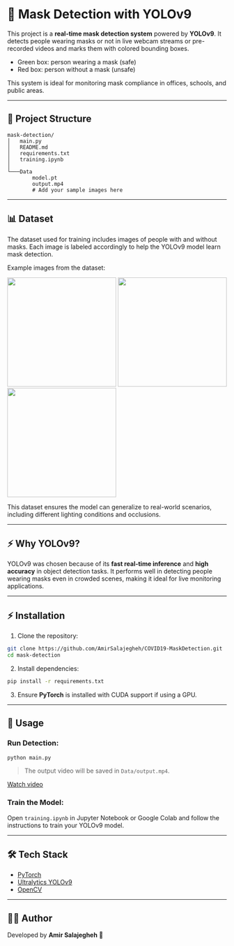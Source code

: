 # 🚨 Mask Detection with YOLOv9

This project is a **real-time mask detection system** powered by **YOLOv9**. It detects people wearing masks or not in live webcam streams or pre-recorded videos and marks them with colored bounding boxes.

* Green box: person wearing a mask (safe)
* Red box: person without a mask (unsafe)

This system is ideal for monitoring mask compliance in offices, schools, and public areas.

---

## 📂 Project Structure

```
mask-detection/
│   main.py            
│   README.md          
│   requirements.txt   
│   training.ipynb     
│
└───Data
        model.pt       
        output.mp4     
        # Add your sample images here
```

---

## 📊 Dataset

The dataset used for training includes images of people with and without masks. Each image is labeled accordingly to help the YOLOv9 model learn mask detection.

Example images from the dataset:

<img src="Data/sample1.jpg" width="250px">        <img src="Data/sample2.jpg" width="250px">        <img src="Data/sample3.jpg" width="250px">


This dataset ensures the model can generalize to real-world scenarios, including different lighting conditions and occlusions.

---

## ⚡ Why YOLOv9?

YOLOv9 was chosen because of its **fast real-time inference** and **high accuracy** in object detection tasks. It performs well in detecting people wearing masks even in crowded scenes, making it ideal for live monitoring applications.

---

## ⚡ Installation

1. Clone the repository:

```bash
git clone https://github.com/AmirSalajegheh/COVID19-MaskDetection.git
cd mask-detection
```

2. Install dependencies:

```bash
pip install -r requirements.txt
```

3. Ensure **PyTorch** is installed with CUDA support if using a GPU.

---

## 🚀 Usage

### Run Detection:

```bash
python main.py
```

> The output video will be saved in `Data/output.mp4`.

[Watch video](Data/output.mp4)


### Train the Model:

Open `training.ipynb` in Jupyter Notebook or Google Colab and follow the instructions to train your YOLOv9 model.

---

## 🛠️ Tech Stack

* [PyTorch](https://pytorch.org/)
* [Ultralytics YOLOv9](https://github.com/ultralytics/ultralytics)
* [OpenCV](https://opencv.org/)

---

## 👨‍💻 Author

Developed by **Amir Salajegheh** 🚀
